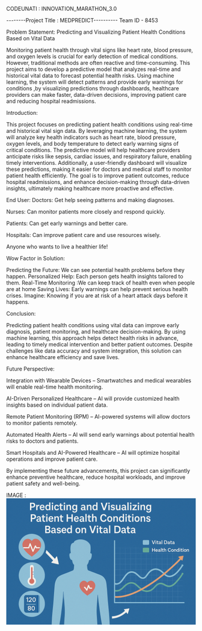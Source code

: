   CODEUNATI : INNOVATION_MARATHON_3.0


--------Project Title : MEDPREDICT----------
           Team ID - 8453

Problem Statement: Predicting and Visualizing Patient Health Conditions Based on Vital Data 

Monitoring patient health through vital signs like heart rate, blood pressure, and oxygen levels is crucial for early detection of medical conditions. However, traditional methods are often reactive and time-consuming. This project aims to develop a predictive model that analyzes real-time and historical vital data to forecast potential health risks. Using machine learning, the system will detect patterns and provide early warnings for conditions ,by visualizing predictions through dashboards, healthcare providers can make faster, data-driven decisions, improving patient care and reducing hospital readmissions.

Introduction:

This project focuses on predicting patient health conditions using real-time and historical vital sign data. By leveraging machine learning, the system will analyze key health indicators such as heart rate, blood pressure, oxygen levels, and body temperature to detect early warning signs of critical conditions.
The predictive model will help healthcare providers anticipate risks like sepsis, cardiac issues, and respiratory failure, enabling timely interventions. Additionally, a user-friendly dashboard will visualize these predictions, making it easier for doctors and medical staff to monitor patient health efficiently.
The goal is to improve patient outcomes, reduce hospital readmissions, and enhance decision-making through data-driven insights, ultimately making healthcare more proactive and effective.

End User:
 Doctors: Get help seeing patterns and making diagnoses. 

 Nurses: Can monitor patients more closely and respond quickly. 

 Patients: Can get early warnings and better care. 

 Hospitals: Can improve patient care and use resources wisely. 

 Anyone who wants to live a healthier life! 

Wow Factor in Solution:

Predicting the Future: We can see potential health problems before they happen. 
Personalized Help: Each person gets health insights tailored to them. 
Real-Time Monitoring :We can keep track of health even when people are at home
Saving Lives: Early warnings can help prevent serious health crises. 
Imagine:  Knowing if you are at risk of a heart attack days before it happens. 

Conclusion:

Predicting patient health conditions using vital data can improve early diagnosis, patient monitoring, and healthcare decision-making. By using machine learning, this approach helps detect health risks in advance, leading to timely medical intervention and better patient outcomes. Despite challenges like data accuracy and system integration, this solution can enhance healthcare efficiency and save lives.

Future Perspective:

Integration with Wearable Devices 
       – Smartwatches and medical wearables will enable real-time health monitoring.

AI-Driven Personalized Healthcare 
       – AI will provide customized health insights based on individual patient data.

Remote Patient Monitoring (RPM) 
        – AI-powered systems will allow doctors to monitor patients remotely.

Automated Health Alerts
          – AI will send early warnings about potential health risks to doctors and patients.

Smart Hospitals and AI-Powered Healthcare
        – AI will optimize hospital operations and improve patient care.

By implementing these future advancements, this project can significantly enhance preventive healthcare, reduce hospital workloads, and improve patient safety and well-being. 


IMAGE :
![image](https://github.com/Aravind724/MEDPREDICT/blob/bd8f4bb6ef119174557ea935f2a1985470f269b7/image.png)













